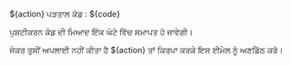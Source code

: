 ${action} ਪੜਤਾਲ ਕੋਡ : ${code}

ਪੁਸ਼ਟੀਕਰਨ ਕੋਡ ਦੀ ਮਿਆਦ ਇੱਕ ਘੰਟੇ ਵਿੱਚ ਸਮਾਪਤ ਹੋ ਜਾਵੇਗੀ।

ਜੇਕਰ ਤੁਸੀਂ ਅਪਲਾਈ ਨਹੀਂ ਕੀਤਾ ਹੈ ${action} ਤਾਂ ਕਿਰਪਾ ਕਰਕੇ ਇਸ ਈਮੇਲ ਨੂੰ ਅਣਡਿੱਠ ਕਰੋ।
